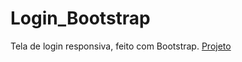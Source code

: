 # Login_Bootstrap
 Tela de login responsiva, feito com Bootstrap.
<a href="https://kassio07.github.io/Login_Bootstrap/">Projeto</a>
